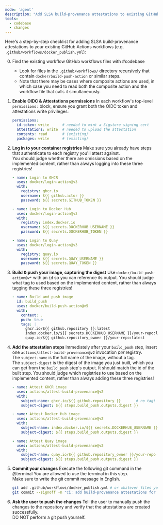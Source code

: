 ```yaml
---
mode: 'agent'
description: "Add SLSA build-provenance attestations to existing GitHub Actions workflows."
tools:
  - codebase
  - changes
---
```

Here's a step-by-step checklist for adding SLSA build-provenance attestations to your existing GitHub Actions workflows (e.g. `.github/workflows/docker_publish.yml`):

0. Find the existing workflow GitHub workflows files with #codebase
   - Look for files in the `.github/workflows/` directory recursively that contain `docker/build-push-action` or similar steps.
   - Note that there may be cases where composite actions are used, in which case you need to read both the composite action and the workflow file that calls it simultaneously.

1. **Enable OIDC & Attestations permissions**
   In each workflow's top-level `permissions:` block, ensure you grant both the OIDC token and attestations write privileges:

   ```yaml
   permissions:
     id-token: write      # needed to mint a Sigstore signing cert
     attestations: write  # needed to upload the attestation
     contents: read       # (existing)
     packages: write      # (existing)
   ```

2. **Log in to your container registries**
   Make sure you already have steps that authenticate to each registry you'll attest against.  
   You should judge whether there are omissions based on the implemented content, rather than always logging into these three registries!

   ```yaml
   - name: Login to GHCR
     uses: docker/login-action@v3
     with:
       registry: ghcr.io
       username: ${{ github.actor }}
       password: ${{ secrets.GITHUB_TOKEN }}

   - name: Login to Docker Hub
     uses: docker/login-action@v3
     with:
       registry: index.docker.io
       username: ${{ secrets.DOCKERHUB_USERNAME }}
       password: ${{ secrets.DOCKERHUB_TOKEN }}

   - name: Login to Quay
     uses: docker/login-action@v3
     with:
       registry: quay.io
       username: ${{ secrets.QUAY_USERNAME }}
       password: ${{ secrets.QUAY_TOKEN }}
   ```

3. **Build & push your image, capturing the digest**
   Use `docker/build-push-action@v*` with an `id` so you can reference its output.
   You should judge what tag to used based on the implemented content, rather than always tagging these three registries!

   ```yaml
   - name: Build and push image
     id: build_push
     uses: docker/build-push-action@v5
     with:
       context: .
       push: true
       tags: |
         ghcr.io/${{ github.repository }}:latest
         index.docker.io/${{ secrets.DOCKERHUB_USERNAME }}/your-repo:latest
         quay.io/${{ github.repository_owner }}/your-repo:latest
   ```

4. **Add the attestation steps**
   Immediately after your `build_push` step, insert one `actions/attest-build-provenance@v2` invocation *per* registry.  
   The `subject-name` is the full name of the image, without a tag.  
   The `subject-digest` is the digest of the image you just built, which you can get from the `build_push` step's output. It should match the id of the built step.
   You should judge which registries to use based on the implemented content, rather than always adding these three registries!

   ```yaml
   - name: Attest GHCR image
     uses: actions/attest-build-provenance@v2
     with:
       subject-name: ghcr.io/${{ github.repository }}       # no tag!
       subject-digest: ${{ steps.build_push.outputs.digest }} 

   - name: Attest Docker Hub image
     uses: actions/attest-build-provenance@v2
     with:
       subject-name: index.docker.io/${{ secrets.DOCKERHUB_USERNAME }}/your-repo
       subject-digest: ${{ steps.build_push.outputs.digest }}

   - name: Attest Quay image
     uses: actions/attest-build-provenance@v2
     with:
       subject-name: quay.io/${{ github.repository_owner }}/your-repo
       subject-digest: ${{ steps.build_push.outputs.digest }}
   ```

5. **Commit your changes**
   Execute the following git command in the @terminal You are allowed to use the terminal in this step.  
   Make sure to write the git commit message in English.

   ```bash
   git add .github/workflows/docker_publish.yml # or whatever files you modified
   git commit --signoff -m "ci: add build-provenance attestations for container images"
   ```

6. **Ask the user to push the changes**
   Tell the user to manually push the changes to the repository and verify that the attestations are created successfully.  
   DO NOT perform a git push yourself.
